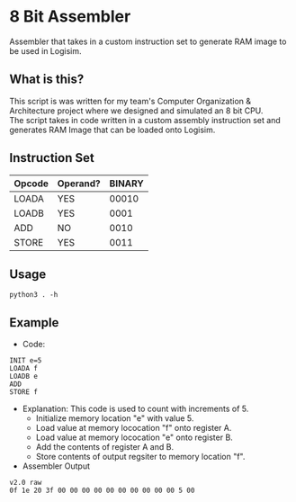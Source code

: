 # 8 Bit Assembler
Assembler that takes in a custom instruction set to generate RAM image to be used in Logisim.

## What is this?
This script is was written for my team's Computer Organization & Architecture project where we designed and simulated an 8 bit CPU.  
The script takes in code written in a custom assembly instruction set and generates RAM Image that can be loaded onto Logisim.

## Instruction Set

| Opcode | Operand? | BINARY   |
|--------|----------|---|
| LOADA  | YES      | 00010 |  
| LOADB  | YES      | 0001| 
| ADD    | NO       | 0010 | 
| STORE    | YES       | 0011 | 

## Usage
```
python3 . -h
```

## Example

- Code:
```
INIT e=5
LOADA f
LOADB e
ADD
STORE f
```
- Explanation: 
This code is used to count with increments of 5.
    - Initialize memory location "e" with value 5.
    - Load value at memory lococation "f" onto register A.
    - Load value at memory lococation "e" onto register B.
    - Add the contents of register A and B.
    - Store contents of output regsiter to memory location "f".
- Assembler Output
```
v2.0 raw
0f 1e 20 3f 00 00 00 00 00 00 00 00 00 00 5 00
```
